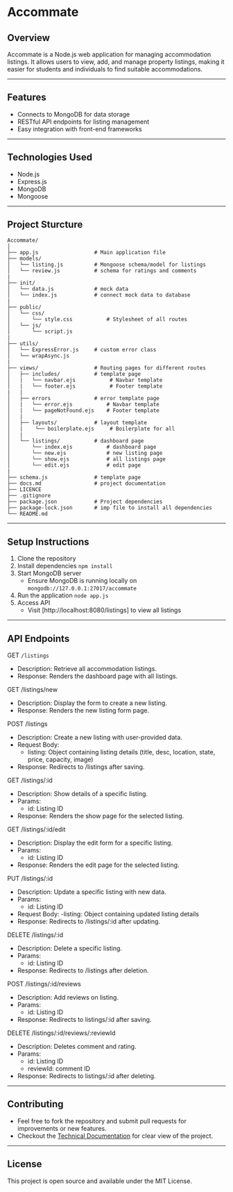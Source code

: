 # Accommate

## Overview
Accommate is a Node.js web application for managing accommodation listings. It allows users to view, add, and manage property listings, making it easier for students and individuals to find suitable accommodations.

---

## Features
- Connects to MongoDB for data storage
- RESTful API endpoints for listing management
- Easy integration with front-end frameworks

---

## Technologies Used
- Node.js
- Express.js
- MongoDB
- Mongoose

---

## Project Sturcture
```
Accommate/
│
├── app.js                  # Main application file
├── models/                 
│   └── listing.js          # Mongoose schema/model for listings
│   └── review.js           # schema for ratings and comments
|
├── init/                 
│   └── data.js             # mock data 
│   └── index.js            # connect mock data to database
|
├── public/
│   └── css/                
│       └── style.css           # Stylesheet of all routes
│   └── js/                
│       └── script.js       
|   
├── utils/                  
│   └── ExpressError.js     # custom error class
│   └── wrapAsync.js        
|
├── views/                  # Routing pages for different routes
│   ├── includes/           # template page
│   |   └── navbar.ejs           # Navbar template
│   |   └── footer.ejs           # Footer template
|   |
│   ├── errors              # error template page
│   |   └── error.ejs           # Navbar template
│   |   └── pageNotFound.ejs    # Footer template
│   | 
│   ├── layouts/            # layout template
│   |    └── boilerplate.ejs     # Boilerplate for all 
│   |
│   └── listings/           # dashboard page
│       └── index.ejs           # dashboard page
│       └── new.ejs             # new listing page
│       └── show.ejs            # all listings page
│       └── edit.ejs            # edit page
|
├── schema.js               # template page
├── docs.md                 # project documentation
├── LICENCE
├── .gitignore
├── package.json            # Project dependencies
├── package-lock.json       # imp file to install all dependencies
└── README.md       

```

---

## Setup Instructions
1. Clone the repository
2. Install dependencies `npm install`
3. Start MongoDB server
    - Ensure MongoDB is running locally on `mongodb://127.0.0.1:27017/accommate`
4. Run the application `node app.js`
5. Access API 
    - Visit [http://localhost:8080/listings] to view all listings

---

## API Endpoints

GET `/listings`
- Description: Retrieve all accommodation listings.
- Response: Renders the dashboard page with all listings.

GET /listings/new
- Description: Display the form to create a new listing.
- Response: Renders the new listing form page.

POST /listings
- Description: Create a new listing with user-provided data.
- Request Body:
    - listing: Object containing listing details (title, desc, location, state, price, capacity, image)
- Response: Redirects to /listings after saving.

GET /listings/:id
- Description: Show details of a specific listing.
- Params:
    - id: Listing ID
- Response: Renders the show page for the selected listing.

GET /listings/:id/edit
- Description: Display the edit form for a specific listing.
- Params:
    - id: Listing ID
- Response: Renders the edit page for the selected listing.

PUT /listings/:id
- Description: Update a specific listing with new data.
- Params:
    - id: Listing ID
- Request Body:
    -listing: Object containing updated listing details
- Response: Redirects to /listings/:id after updating.

DELETE /listings/:id
- Description: Delete a specific listing.
- Params:
    - id: Listing ID
- Response: Redirects to /listings after deletion.

POST /listings/:id/reviews
- Description: Add reviews on listing.
- Params:
    - id: Listing ID
- Response: Redirects to listings/:id after saving.

DELETE /listings/:id/reviews/:reviewId
- Description: Deletes comment and rating.
- Params: 
    - id: Listing ID
    - reviewId: comment ID
- Response: Redirects to listings/:id after deleting.

---

## Contributing
- Feel free to fork the repository and submit pull requests for improvements or new features.
- Checkout the [Technical Documentation](docs.md) for clear view of the project.

---

## License
This project is open source and available under the MIT License.